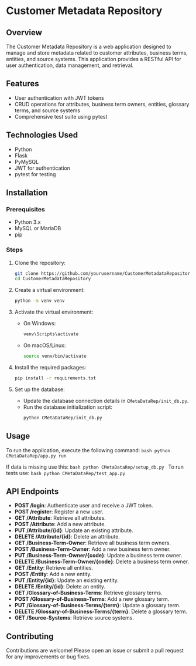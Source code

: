 
# Customer Metadata Repository

## Overview
The Customer Metadata Repository is a web application designed to manage and store metadata related to customer attributes, business terms, entities, and source systems. This application provides a RESTful API for user authentication, data management, and retrieval.

## Features
- User authentication with JWT tokens
- CRUD operations for attributes, business term owners, entities, glossary terms, and source systems
- Comprehensive test suite using pytest

## Technologies Used
- Python
- Flask
- PyMySQL
- JWT for authentication
- pytest for testing

## Installation

### Prerequisites
- Python 3.x
- MySQL or MariaDB
- pip

### Steps
1. Clone the repository:
   ```bash
   git clone https://github.com/yourusername/CustomerMetadataRepository.git
   cd CustomerMetadataRepository
   ```

2. Create a virtual environment:
   ```bash
   python -m venv venv
   ```

3. Activate the virtual environment:
   - On Windows:
     ```bash
     venv\Scripts\activate
     ```
   - On macOS/Linux:
     ```bash
     source venv/bin/activate
     ```

4. Install the required packages:
   ```bash
   pip install -r requirements.txt
   ```

5. Set up the database:
   - Update the database connection details in `CMetaDataRep/init_db.py`.
   - Run the database initialization script:
     ```bash
     python CMetaDataRep/init_db.py
     ```

## Usage
To run the application, execute the following command:
     ```bash
     python CMetaDataRep/app.py run
     ```

If data is missing use this:
     ```bash
     python CMetaDataRep/setup_db.py
     ```
To run tests use:
     ```bash
     python CMetaDataRep/test_app.py
     ```



## API Endpoints
- **POST /login**: Authenticate user and receive a JWT token.
- **POST /register**: Register a new user.
- **GET /Attribute**: Retrieve all attributes.
- **POST /Attribute**: Add a new attribute.
- **PUT /Attribute/{id}**: Update an existing attribute.
- **DELETE /Attribute/{id}**: Delete an attribute.
- **GET /Business-Term-Owner**: Retrieve all business term owners.
- **POST /Business-Term-Owner**: Add a new business term owner.
- **PUT /Business-Term-Owner/{code}**: Update a business term owner.
- **DELETE /Business-Term-Owner/{code}**: Delete a business term owner.
- **GET /Entity**: Retrieve all entities.
- **POST /Entity**: Add a new entity.
- **PUT /Entity/{id}**: Update an existing entity.
- **DELETE /Entity/{id}**: Delete an entity.
- **GET /Glossary-of-Business-Terms**: Retrieve glossary terms.
- **POST /Glossary-of-Business-Terms**: Add a new glossary term.
- **PUT /Glossary-of-Business-Terms/{term}**: Update a glossary term.
- **DELETE /Glossary-of-Business-Terms/{term}**: Delete a glossary term.
- **GET /Source-Systems**: Retrieve source systems.

## Contributing
Contributions are welcome! Please open an issue or submit a pull request for any improvements or bug fixes.

